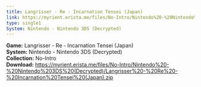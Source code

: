 ```yaml
---
title: Langrisser - Re - Incarnation Tensei (Japan)
link: https://myrient.erista.me/files/No-Intro/Nintendo%20-%20Nintendo%203DS%20(Decrypted)/Langrisser%20-%20Re%20-%20Incarnation%20Tensei%20(Japan).zip
type: single1
System: Nintendo - Nintendo 3DS (Decrypted)
---
```

<b>Game:</b> Langrisser - Re - Incarnation Tensei (Japan)<br>
<b>System:</b> Nintendo - Nintendo 3DS (Decrypted)<br>
<b>Collection:</b> No-Intro<br>
<b>Download:</b> https://myrient.erista.me/files/No-Intro/Nintendo%20-%20Nintendo%203DS%20(Decrypted)/Langrisser%20-%20Re%20-%20Incarnation%20Tensei%20(Japan).zip
